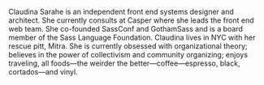 Claudina Sarahe is an independent front end systems designer and architect. 
She currently consults at Casper where she leads the front end web team. She 
co-founded SassConf and GothamSass and is a board member of the Sass Language 
Foundation. Claudina lives in NYC with her rescue pitt, Mitra. She is 
currently obsessed with organizational theory; believes in the power of 
collectivism and community organizing; enjoys traveling, all foods—the weirder 
the better—coffee—espresso, black, cortados—and vinyl.

